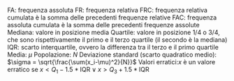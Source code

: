 FA: frequenza assoluta
FR: frequenza relativa
FRC: frequenza relativa cumulata è la somma delle precedenti frequenze relative
FAC: frequenza assoluta cumulata è la somma delle precedenti frequenze assolute
Mediana: valore in posizione media
Quartile: valore in posizione 1/4 o 3/4, che sono rispettivamente il primo e il terzo quartile (il secondo è la mediana)
IQR: scarto interquartile, ovvero la differenza tra il terzo e il primo quartile
Media: $\mu$
Popolazione: $N$
Deviazione standard (scarto quadratico medio): $\sigma = \sqrt{\frac{\sum(x_i-\mu)^2}{N}}$
Valori erratici:$x$ è un valore erratico se $x < Q_1 - 1.5*\text{IQR} \lor x > Q_3 + 1.5*\text{IQR}$
